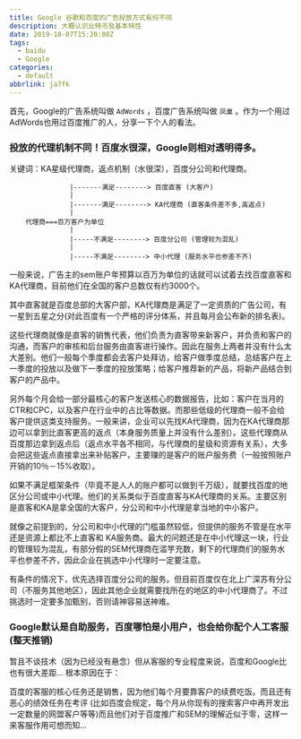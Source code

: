 ```yaml
---
title: Google 谷歌和百度的广告投放方式有何不同
description: 大概认识比特币及基本特性
date: 2019-10-07T15:20:00Z
tags:
  - baidu
  - Google
categories:
  - default
abbrlink: ja7fk
---
```


首先，Google的广告系统叫做 `AdWords` ，百度广告系统叫做 `凤巢` 。作为一个用过AdWords也用过百度推广的人，分享一下个人的看法。

### 投放的代理机制不同！百度水很深，Google则相对透明得多。

关键词：KA星级代理商，返点机制（水很深），百度分公司和代理商。

<!--more-->

```
               |-------满足--------> 百度直客 (大客户)
               |
               |-------满足--------> KA代理商 (直客条件差不多,高返点)
               |
    代理商===百万客户为单位
               |
               |-----不满足--------> 百度分公司 (管理较为混乱)
               |
               |-----不满足--------> 中小代理 (服务水平也参差不齐)
```

一般来说，广告主的sem账户年预算以百万为单位的话就可以试着去找百度直客和KA代理商，目前他们在全国的客户总数仅有约3000个。

其中直客就是百度总部的大客户部，KA代理商是满足了一定资质的广告公司，有一星到五星之分(对此百度有一个严格的评分体系，并且每月会公布新的排名表)。

这些代理商就像是直客的销售代表，他们负责为直客带来新客户，并负责和客户的沟通，而客户的审核和后台服务由直客进行操作。因此在服务上两者并没有什么太大差别。他们一般每个季度都会去客户处拜访，给客户做季度总结，总结客户在上一季度的投放以及做下一季度的投放策略；给客户推荐新的产品，将新产品结合到客户的产品中。

另外每个月会给一部分最核心的客户发送核心的数据报告，比如：客户在当月的CTR和CPC，以及客户在行业中的占比等数据。而那些低级的代理商一般不会给客户提供这类支持服务。一般来讲，企业可以先找KA代理商，因为在KA代理商那边可以拿到比直客更高的返点（本身服务质量上并没有什么差别）。这些代理商从百度那边拿到返点后（返点水平各不相同，与代理商的星级和资源有关系），大多会把这些返点直接拿出来补贴客户，主要赚的是客户的账户服务费（一般按照账户开销的10％－15%收取）。

如果不满足框架条件（毕竟不是人人的账户都可以做到千万级），就要找百度的地区分公司或中小代理。他们的关系类似于百度直客与KA代理商的关系。主要区别是直客和KA是拿全国的大客户，分公司和中小代理是拿当地的中小客户。


就像之前提到的，分公司和中小代理的门槛虽然较低，但提供的服务不管是在水平还是资源上都比不上直客和 KA服务商。最大的问题还是在中小代理这一块，行业的管理较为混乱，有部分假的SEM代理商在滥竽充数，剩下的代理商们的服务水平也参差不齐，因此企业在挑选中小代理时一定要注意。

有条件的情况下，优先选择百度分公司的服务。但目前百度仅在北上广深苏有分公司（不服务其他地区），因此其他企业就需要找所在的地区的中小代理商了。不过挑选时一定要多加甄别，否则请神容易送神难。

### Google默认是自助服务，百度哪怕是小用户，也会给你配个人工客服(整天推销)

暂且不谈技术（因为已经没有悬念）但从客服的专业程度来说，百度和Google比也有很大差距... 根本原因在于：

百度的客服的核心任务还是销售，因为他们每个月要靠客户的续费吃饭。而且还有恶心的绩效任务在考评 (比如百度会规定，每个月从你现有的搜索客户中再开发出一定数量的网盟客户等等)而且他们对于百度推广和SEM的理解近似于零，这样一来客服作用可想而知...
